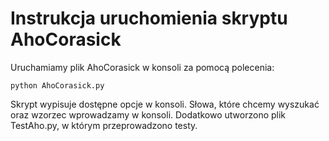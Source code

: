 # Instrukcja uruchomienia skryptu AhoCorasick

Uruchamiamy plik AhoCorasick w konsoli za pomocą polecenia:

```{bash}
python AhoCorasick.py 
```

Skrypt wypisuje dostępne opcje w konsoli. Słowa, które chcemy wyszukać oraz wzorzec wprowadzamy w konsoli. 
Dodatkowo utworzono plik TestAho.py, w którym przeprowadzono testy.
